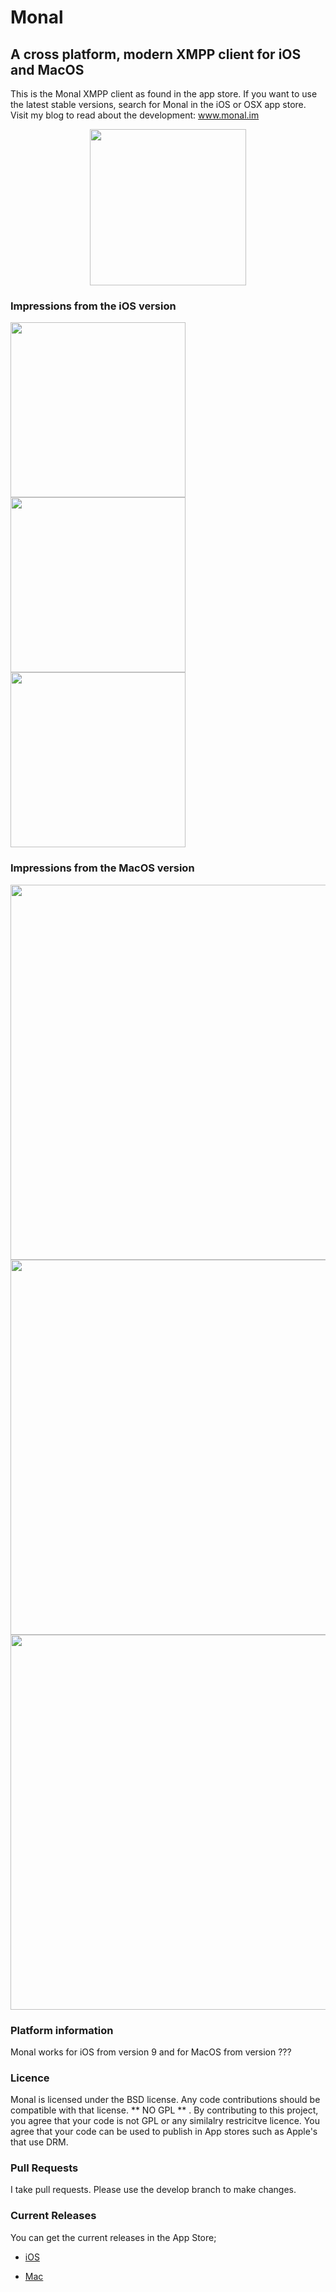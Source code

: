 # Monal
## A cross platform, modern XMPP client for iOS and MacOS

This is the Monal XMPP client as found in the app store.  If you want to  use the latest stable versions, search for Monal in the iOS or OSX app store. Visit my blog to read about the development: www.monal.im

<p align="center"> 
<img src ="https://monal.im/wp-content/uploads/2018/11/Simulator-Screen-Shot-iPhone-X-2018-11-10-at-13.46.33.png" width=250 >
</p>


### Impressions from the iOS version

<img src="https://monal.im/wp-content/uploads/2018/12/Simulator-Screen-Shot-iPhone-X-2018-12-02-at-23.26.50.png" width="280"> <img src="https://monal.im/wp-content/uploads/2018/12/Simulator-Screen-Shot-iPhone-XR-2018-12-29-at-23.18.13-473x1024.png" width="280"> <img src="https://monal.im/wp-content/uploads/2018/12/Simulator-Screen-Shot-iPhone-X-2018-12-23-at-00.15.08-473x1024.png" width="280">


### Impressions from the MacOS version

<img src="https://monal.im/wp-content/uploads/2018/04/Screen-Shot-2018-04-12-at-12.33.34-PM.png" width="600">
<img src="https://monal.im/wp-content/uploads/2018/01/Screen-Shot-2018-01-16-at-12.11.44-AM.png" width="600">
<img src="https://monal.im/wp-content/uploads/2018/11/Screen-Shot-2018-11-14-at-8.47.52-PM.png" width="600">


### Platform information

Monal works for iOS from version 9 and for MacOS from version ???

### Licence
Monal is licensed under the BSD license. Any code contributions should be compatible with that license.  ** NO GPL ** .  By contributing to this project, you agree that your code is not GPL or any similalry restricitve licence. You agree that your code can be used to publish in App stores such as Apple's that use DRM. 

### Pull Requests
I take pull requests. Please  use the develop branch to make changes. 

### Current Releases ###

You can get the current releases in the App Store;

* [iOS](https://itunes.apple.com/us/app/monal-free-xmpp-chat/id317711500?mt=8)

* [Mac](https://itunes.apple.com/us/app/monal-free-xmpp-chat/id1060957067?mt=12)

